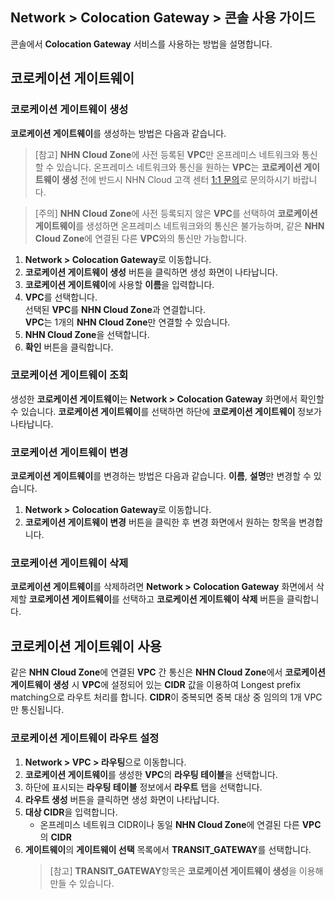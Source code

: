 ## Network > Colocation Gateway > 콘솔 사용 가이드

콘솔에서 **Colocation Gateway** 서비스를 사용하는 방법을 설명합니다.

## 코로케이션 게이트웨이

### 코로케이션 게이트웨이 생성
**코로케이션 게이트웨이**를 생성하는 방법은 다음과 같습니다.

> [참고] **NHN Cloud Zone**에 사전 등록된 **VPC**만 온프레미스 네트워크와 통신할 수 있습니다. 온프레미스 네트워크와 통신을 원하는 **VPC**는 **코로케이션 게이트웨이 생성** 전에 반드시 NHN Cloud 고객 센터 [1:1 문의](https://www.toast.com/kr/support/inquiry)로 문의하시기 바랍니다.<br>

> [주의] **NHN Cloud Zone**에 사전 등록되지 않은 **VPC**를 선택하여 **코로케이션 게이트웨이**를 생성하면 온프레미스 네트워크와의 통신은 불가능하며, 같은 **NHN Cloud Zone**에 연결된 다른 **VPC**와의 통신만 가능합니다.
1. **Network > Colocation Gateway**로 이동합니다.
2. **코로케이션 게이트웨이 생성** 버튼을 클릭하면 생성 화면이 나타납니다.
3. **코로케이션 게이트웨이**에 사용할 **이름**을 입력합니다.
4. **VPC**를 선택합니다.<br>
   선택된 **VPC**를 **NHN Cloud Zone**과 연결합니다.<br>
   **VPC**는 1개의 **NHN Cloud Zone**만 연결할 수 있습니다.
5. **NHN Cloud Zone**을 선택합니다.
6. **확인** 버튼을 클릭합니다.

### 코로케이션 게이트웨이 조회
생성한 **코로케이션 게이트웨이**는 **Network > Colocation Gateway** 화면에서 확인할 수 있습니다. **코로케이션 게이트웨이**를 선택하면 하단에 **코로케이션 게이트웨이** 정보가 나타납니다.

### 코로케이션 게이트웨이 변경
**코로케이션 게이트웨이**를 변경하는 방법은 다음과 같습니다. **이름**, **설명**만 변경할 수 있습니다.
1. **Network > Colocation Gateway**로 이동합니다.
2. **코로케이션 게이트웨이 변경** 버튼을 클릭한 후 변경 화면에서 원하는 항목을 변경합니다.

### 코로케이션 게이트웨이 삭제
**코로케이션 게이트웨이**를 삭제하려면 **Network > Colocation Gateway** 화면에서 삭제할 **코로케이션 게이트웨이**를 선택하고 **코로케이션 게이트웨이 삭제** 버튼을 클릭합니다.

## 코로케이션 게이트웨이 사용
같은 **NHN Cloud Zone**에 연결된 **VPC** 간 통신은 **NHN Cloud Zone**에서 **코로케이션 게이트웨이 생성** 시 **VPC**에 설정되어 있는 **CIDR** 값을 이용하여 Longest prefix matching으로 라우트 처리를 합니다. **CIDR**이 중복되면 중복 대상 중 임의의 1개 VPC만 통신됩니다.

### 코로케이션 게이트웨이 라우트 설정
1. **Network > VPC > 라우팅**으로 이동합니다.
2. **코로케이션 게이트웨이**를 생성한 **VPC**의 **라우팅 테이블**을 선택합니다.
3. 하단에 표시되는 **라우팅 테이블** 정보에서 **라우트** 탭을 선택합니다.
4. **라우트 생성** 버튼을 클릭하면 생성 화면이 나타납니다.
5. **대상 CIDR**을 입력합니다.<br>
    * 온프레미스 네트워크 CIDR이나 동일 **NHN Cloud Zone**에 연결된 다른 **VPC**의 **CIDR**
6. **게이트웨이**의 **게이트웨이 선택** 목록에서 **TRANSIT_GATEWAY**를 선택합니다.<br>
    > [참고] **TRANSIT_GATEWAY**항목은 **코로케이션 게이트웨이 생성**을 이용해 만들 수 있습니다.
